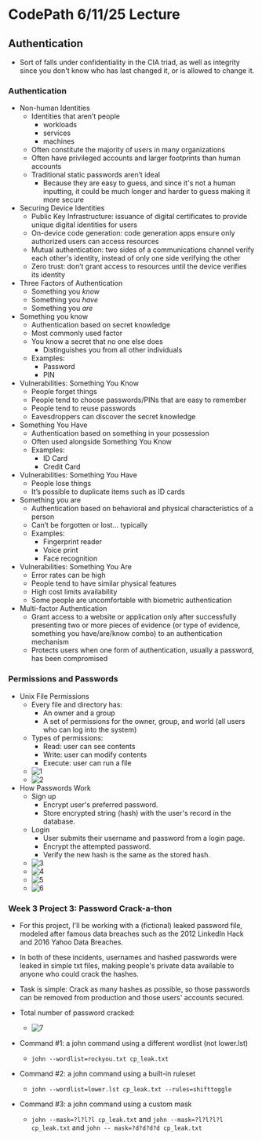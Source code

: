 # CodePath 6/11/25 Lecture

## Authentication

-   Sort of falls under confidentiality in the CIA triad, as well as integrity since you don't know who has last changed it, or is allowed to change it.

### Authentication

-   Non-human Identities
    -   Identities that aren’t people
        -   workloads
        -   services
        -   machines
    -   Often constitute the majority of users in many organizations
    -   Often have privileged accounts and larger footprints than human accounts
    -   Traditional static passwords aren’t ideal
        -   Because they are easy to guess, and since it's not a human inputting, it could be much longer and harder to guess making it more secure
-   Securing Device Identities
    -   Public Key Infrastructure: issuance of digital certificates to provide unique digital identities for users
    -   On-device code generation: code generation apps ensure only authorized users can access resources
    -   Mutual authentication: two sides of a communications channel verify each other's identity, instead of only one side verifying the other
    -   Zero trust: don’t grant access to resources until the device verifies its identity
-   Three Factors of Authentication
    -   Something you _know_
    -   Something you _have_
    -   Something you _are_
-   Something you know
    -   Authentication based on secret knowledge
    -   Most commonly used factor
    -   You know a secret that no one else does
        -   Distinguishes you from all other individuals
    -   Examples:
        -   Password
        -   PIN
-   Vulnerabilities: Something You Know
    -   People forget things
    -   People tend to choose passwords/PINs that are easy to remember
    -   People tend to reuse passwords
    -   Eavesdroppers can discover the secret knowledge
-   Something You Have
    -   Authentication based on something in your possession
    -   Often used alongside Something You Know
    -   Examples:
        -   ID Card
        -   Credit Card
-   Vulnerabilities: Something You Have
    -   People lose things
    -   It’s possible to duplicate items such as ID cards
-   Something you are
    -   Authentication based on behavioral and physical characteristics of a person
    -   Can’t be forgotten or lost… typically
    -   Examples:
        -   Fingerprint reader
        -   Voice print
        -   Face recognition
-   Vulnerabilities: Something You Are
    -   Error rates can be high
    -   People tend to have similar physical features
    -   High cost limits availability
    -   Some people are uncomfortable with biometric authentication
-   Multi-factor Authentication
    -   Grant access to a website or application only after successfully presenting two or more pieces of evidence (or type of evidence, something you have/are/know combo) to an authentication mechanism
    -   Protects users when one form of authentication, usually a password, has been compromised

### Permissions and Passwords

-   Unix File Permissions
    -   Every file and directory has:
        -   An owner and a group
        -   A set of permissions for the owner, group, and world (all users who can log into the system)
    -   Types of permissions:
        -   Read: user can see contents
        -   Write: user can modify contents
        -   Execute: user can run a file
    -   ![1](image.png)
    -   ![2](image-1.png)
-   How Passwords Work
    -   Sign up
        -   Encrypt user's preferred password.
        -   Store encrypted string (hash) with the user's record in the database.
    -   Login
        -   User submits their username and password from a login page.
        -   Encrypt the attempted password.
        -   Verify the new hash is the same as the stored hash.
    -   ![3](image-2.png)
    -   ![4](image-3.png)
    -   ![5](image-4.png)
    -   ![6](image-5.png)

### Week 3 Project 3: Password Crack-a-thon

-   For this project, I'll be working with a (fictional) leaked password file, modeled after famous data breaches such as the 2012 LinkedIn Hack and 2016 Yahoo Data Breaches.
-   In both of these incidents, usernames and hashed passwords were leaked in simple txt files, making people's private data available to anyone who could crack the hashes.
-   Task is simple: Crack as many hashes as possible, so those passwords can be removed from production and those users' accounts secured.
-   Total number of password cracked:
    -   ![7](<Screenshot 2025-06-24 130648.png>)
-   Command #1: a john command using a different wordlist (not lower.lst)

    -   `john --wordlist=rockyou.txt cp_leak.txt`

-   Command #2: a john command using a built-in ruleset

    -   `john --wordlist=lower.lst cp_leak.txt --rules=shifttoggle`

-   Command #3: a john command using a custom mask
    -   `john --mask=?l?l?l cp_leak.txt` and `john --mask=?l?l?l?l cp_leak.txt` and `john -- mask=?d?d?d?d cp_leak.txt`
